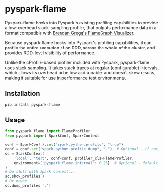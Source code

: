 # pyspark-flame
Pyspark-flame hooks into Pyspark's existing profiling capabilities to provide a
low-overhead stack-sampling profiler, that outputs performance data in a
format compatible with
[Brendan Gregg's FlameGraph Visualizer](https://github.com/brendangregg/FlameGraph).

Because pyspark-flame hooks into Pyspark's profiling capabilities, it can profile
the entire execution of an RDD, across the whole of the cluster, and provides
RDD-level visibility of performance.

Unlike the cProfile-based profiler included with Pyspark, pyspark-flame uses
stack sampling. It takes stack traces at regular (configurable) intervals,
which allows its overhead to be low and tunable, and doesn't skew results,
making it suitable for use in performance test environments.

## Installation

```bash
pip install pyspark-flame
```

## Usage

```python
from pyspark_flame import FlameProfiler
from pyspark import SparkConf, SparkContext

conf = SparkConf().set("spark.python.profile", "true")
conf = conf.set("spark.python.profile.dump", ".")  # Optional - if not, dumps to stdout
sc = SparkContext(
    'local', 'test', conf=conf, profiler_cls=FlameProfiler,
    environment={'pyspark_flame.interval': 0.25}  # Optional - default is 0.2 seconds
)
# Do stuff with Spark context...
sc.show_profiles()
# Or maybe
sc.dump_profiles('.')
```

